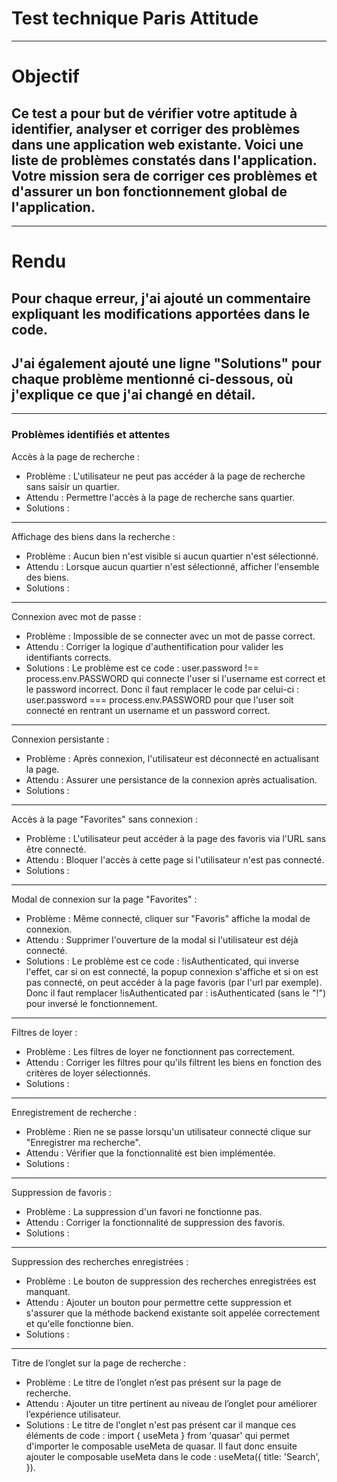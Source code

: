 # Test technique Paris Attitude

-------------------------------------------------------------------------------------------------------------------------------------------

# Objectif

## Ce test a pour but de vérifier votre aptitude à identifier, analyser et corriger des problèmes dans une application web existante. Voici une liste de problèmes constatés dans l'application. Votre mission sera de corriger ces problèmes et d'assurer un bon fonctionnement global de l'application.

-------------------------------------------------------------------------------------------------------------------------------------------

# Rendu

## Pour chaque erreur, j'ai ajouté un commentaire expliquant les modifications apportées dans le code.
## J'ai également ajouté une ligne "Solutions" pour chaque problème mentionné ci-dessous, où j'explique ce que j'ai changé en détail.

-------------------------------------------------------------------------------------------------------------------------------------------

### Problèmes identifiés et attentes

Accès à la page de recherche :
- Problème : L'utilisateur ne peut pas accéder à la page de recherche sans saisir un quartier.
- Attendu : Permettre l'accès à la page de recherche sans quartier.
- Solutions : 

-------------------------------------------------------------------------------------------------------------------------------------------

Affichage des biens dans la recherche :
- Problème : Aucun bien n'est visible si aucun quartier n'est sélectionné.
- Attendu : Lorsque aucun quartier n'est sélectionné, afficher l'ensemble des biens.
- Solutions : 

-------------------------------------------------------------------------------------------------------------------------------------------

Connexion avec mot de passe :
- Problème : Impossible de se connecter avec un mot de passe correct.
- Attendu : Corriger la logique d'authentification pour valider les identifiants corrects.
- Solutions : Le problème est ce code : user.password !== process.env.PASSWORD qui connecte l'user si l'username est correct et le password incorrect.
Donc il faut remplacer le code par celui-ci : user.password === process.env.PASSWORD pour que l'user soit connecté en rentrant un username et un password correct.

-------------------------------------------------------------------------------------------------------------------------------------------

Connexion persistante :
- Problème : Après connexion, l'utilisateur est déconnecté en actualisant la page.
- Attendu : Assurer une persistance de la connexion après actualisation.
- Solutions : 

-------------------------------------------------------------------------------------------------------------------------------------------

Accès à la page "Favorites" sans connexion :
- Problème : L'utilisateur peut accéder à la page des favoris via l'URL sans être connecté.
- Attendu : Bloquer l'accès à cette page si l'utilisateur n'est pas connecté.
- Solutions : 

-------------------------------------------------------------------------------------------------------------------------------------------

Modal de connexion sur la page "Favorites" :
- Problème : Même connecté, cliquer sur "Favoris" affiche la modal de connexion.
- Attendu : Supprimer l'ouverture de la modal si l'utilisateur est déjà connecté.
- Solutions : Le problème est ce code : !isAuthenticated, qui inverse l'effet, car si on est connecté, la popup connexion s'affiche et si on est pas connecté, on peut accéder à la page favoris (par l'url par exemple).
Donc il faut remplacer !isAuthenticated par : isAuthenticated (sans le "!") pour inversé le fonctionnement.

-------------------------------------------------------------------------------------------------------------------------------------------

Filtres de loyer :
- Problème : Les filtres de loyer ne fonctionnent pas correctement.
- Attendu : Corriger les filtres pour qu'ils filtrent les biens en fonction des critères de loyer sélectionnés.
- Solutions : 

-------------------------------------------------------------------------------------------------------------------------------------------

Enregistrement de recherche :
- Problème : Rien ne se passe lorsqu'un utilisateur connecté clique sur "Enregistrer ma recherche".
- Attendu : Vérifier que la fonctionnalité est bien implémentée.
- Solutions : 

-------------------------------------------------------------------------------------------------------------------------------------------

Suppression de favoris :
- Problème : La suppression d'un favori ne fonctionne pas.
- Attendu : Corriger la fonctionnalité de suppression des favoris.
- Solutions : 

-------------------------------------------------------------------------------------------------------------------------------------------

Suppression des recherches enregistrées :
- Problème : Le bouton de suppression des recherches enregistrées est manquant.
- Attendu : Ajouter un bouton pour permettre cette suppression et s'assurer que la méthode backend existante soit appelée correctement et qu'elle fonctionne bien.
- Solutions : 

-------------------------------------------------------------------------------------------------------------------------------------------

Titre de l’onglet sur la page de recherche :
- Problème : Le titre de l’onglet n’est pas présent sur la page de recherche.
- Attendu : Ajouter un titre pertinent au niveau de l’onglet pour améliorer l’expérience utilisateur.
- Solutions : Le titre de l'onglet n'est pas présent car il manque ces éléments de code : import { useMeta } from 'quasar' qui permet d'importer le composable useMeta de quasar.
Il faut donc ensuite ajouter le composable useMeta dans le code : useMeta({ title: 'Search', }).


